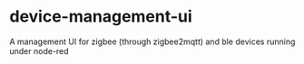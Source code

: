 # device-management-ui
A management UI for zigbee (through zigbee2mqtt) and ble devices running under node-red
